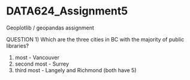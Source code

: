 # DATA624_Assignment5
Geoplotlib / geopandas assignment

QUESTION 1) Which are the three cities in BC with the majority of public libraries?

1) most - Vancouver
2) second most - Surrey
3) third most - Langely and Richmond (both have 5)

